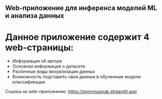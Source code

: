 ## Web-приложение для инференса моделей ML и анализа данных
# Данное приложение содержит 4 web-страницы:
- Информация об авторе
- Основная информация о датасете
- Различные виды визуализации данных
- Возможность подставить свои данные в обученные модели классификации

Ссылка на web-приложение: https://egormusiyak.streamlit.app
